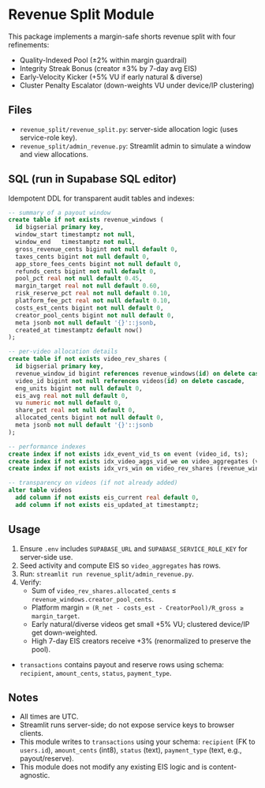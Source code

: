 Revenue Split Module
====================

This package implements a margin-safe shorts revenue split with four refinements:

- Quality-Indexed Pool (±2% within margin guardrail)
- Integrity Streak Bonus (creator ±3% by 7-day avg EIS)
- Early-Velocity Kicker (+5% VU if early natural & diverse)
- Cluster Penalty Escalator (down-weights VU under device/IP clustering)

Files
-----
- `revenue_split/revenue_split.py`: server-side allocation logic (uses service-role key).
- `revenue_split/admin_revenue.py`: Streamlit admin to simulate a window and view allocations.

SQL (run in Supabase SQL editor)
--------------------------------
Idempotent DDL for transparent audit tables and indexes:

```sql
-- summary of a payout window
create table if not exists revenue_windows (
  id bigserial primary key,
  window_start timestamptz not null,
  window_end   timestamptz not null,
  gross_revenue_cents bigint not null default 0,
  taxes_cents bigint not null default 0,
  app_store_fees_cents bigint not null default 0,
  refunds_cents bigint not null default 0,
  pool_pct real not null default 0.45,
  margin_target real not null default 0.60,
  risk_reserve_pct real not null default 0.10,
  platform_fee_pct real not null default 0.10,
  costs_est_cents bigint not null default 0,
  creator_pool_cents bigint not null default 0,
  meta jsonb not null default '{}'::jsonb,
  created_at timestamptz default now()
);

-- per-video allocation details
create table if not exists video_rev_shares (
  id bigserial primary key,
  revenue_window_id bigint references revenue_windows(id) on delete cascade,
  video_id bigint not null references videos(id) on delete cascade,
  eng_units bigint not null default 0,
  eis_avg real not null default 0,
  vu numeric not null default 0,
  share_pct real not null default 0,
  allocated_cents bigint not null default 0,
  meta jsonb not null default '{}'::jsonb
);

-- performance indexes
create index if not exists idx_event_vid_ts on event (video_id, ts);
create index if not exists idx_video_aggs_vid_we on video_aggregates (video_id, window_end);
create index if not exists idx_vrs_win on video_rev_shares (revenue_window_id);

-- transparency on videos (if not already added)
alter table videos
  add column if not exists eis_current real default 0,
  add column if not exists eis_updated_at timestamptz;
```

Usage
-----
1. Ensure `.env` includes `SUPABASE_URL` and `SUPABASE_SERVICE_ROLE_KEY` for server-side use.
2. Seed activity and compute EIS so `video_aggregates` has rows.
3. Run: `streamlit run revenue_split/admin_revenue.py`.
4. Verify:
   - Sum of `video_rev_shares.allocated_cents` ≤ `revenue_windows.creator_pool_cents`.
   - Platform margin = `(R_net - costs_est - CreatorPool)/R_gross ≥ margin_target`.
   - Early natural/diverse videos get small +5% VU; clustered device/IP get down-weighted.
   - High 7-day EIS creators receive +3% (renormalized to preserve the pool).
  - `transactions` contains payout and reserve rows using schema: `recipient`, `amount_cents`, `status`, `payment_type`.

Notes
-----
- All times are UTC.
- Streamlit runs server-side; do not expose service keys to browser clients.
- This module writes to `transactions` using your schema: `recipient` (FK to `users.id`), `amount_cents` (int8), `status` (text), `payment_type` (text, e.g., payout/reserve).
- This module does not modify any existing EIS logic and is content-agnostic.
